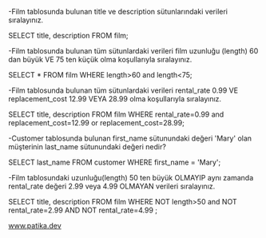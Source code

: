 -Film tablosunda bulunan title ve description sütunlarındaki verileri sıralayınız.

SELECT title, description FROM film;

-Film tablosunda bulunan tüm sütunlardaki verileri film uzunluğu (length) 60 dan büyük VE 75 ten küçük olma koşullarıyla sıralayınız.

SELECT * FROM film WHERE length>60 and length<75;

-Film tablosunda bulunan tüm sütunlardaki verileri rental_rate 0.99 VE replacement_cost 12.99 VEYA 28.99 olma koşullarıyla sıralayınız.

SELECT title, description FROM film WHERE rental_rate=0.99 and replacement_cost=12.99 or replacement_cost=28.99;

-Customer tablosunda bulunan first_name sütunundaki değeri 'Mary' olan müşterinin last_name sütunundaki değeri nedir?

SELECT last_name FROM customer WHERE first_name = 'Mary';


-Film tablosundaki uzunluğu(length) 50 ten büyük OLMAYIP aynı zamanda rental_rate değeri 2.99 veya 4.99 OLMAYAN verileri sıralayınız.

SELECT title, description FROM film WHERE NOT length>50 and NOT rental_rate=2.99 AND NOT rental_rate=4.99 ;

www.patika.dev
